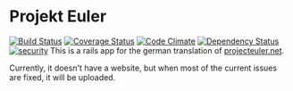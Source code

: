 Projekt Euler
=============

[![Build Status](https://travis-ci.org/PFischbeck/projekteuler.svg?branch=master)](https://travis-ci.org/PFischbeck/projekteuler)
[![Coverage Status](https://img.shields.io/coveralls/PFischbeck/projekteuler.svg)](https://coveralls.io/r/PFischbeck/projekteuler?branch=master)
[![Code Climate](https://codeclimate.com/github/PFischbeck/projekteuler/badges/gpa.svg)](https://codeclimate.com/github/PFischbeck/projekteuler)
[![Dependency Status](https://gemnasium.com/PFischbeck/projekteuler.svg)](https://gemnasium.com/PFischbeck/projekteuler)
[![security](https://hakiri.io/github/PFischbeck/projekteuler/master.svg)](https://hakiri.io/github/PFischbeck/projekteuler/master)
This is a rails app for the german translation of [projecteuler.net](https://projecteuler.net).

Currently, it doesn't have a website, but when most of the current issues are fixed, it will be uploaded.
